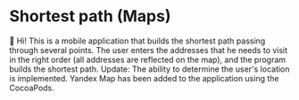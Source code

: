 # Shortest path (Maps)
👋 Hi!
This is a mobile application that builds the shortest path passing through several points. 
The user enters the addresses that he needs to visit in the right order (all addresses are reflected on the map), 
and the program builds the shortest path.
Update: The ability to determine the user's location is implemented. Yandex Map has been added to the application using the CocoaPods.
